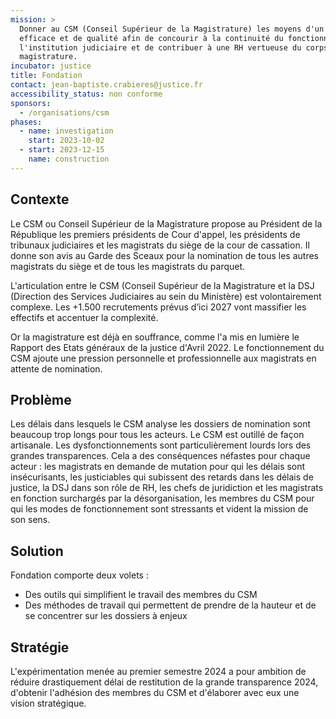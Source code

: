 ```yaml
---
mission: >
  Donner au CSM (Conseil Supérieur de la Magistrature) les moyens d'un travail
  efficace et de qualité afin de concourir à la continuité du fonctionnement de
  l'institution judiciaire et de contribuer à une RH vertueuse du corps de la
  magistrature.
incubator: justice
title: Fondation
contact: jean-baptiste.crabieres@justice.fr
accessibility_status: non conforme
sponsors:
  - /organisations/csm
phases:
  - name: investigation
    start: 2023-10-02
  - start: 2023-12-15
    name: construction
---
```

## Contexte

Le CSM ou Conseil Supérieur de la Magistrature propose au Président de la République les premiers présidents de Cour d'appel, les présidents de tribunaux judiciaires et les magistrats du siège de la cour de cassation. Il donne son avis au Garde des Sceaux pour la nomination de tous les autres magistrats du siège et de tous les magistrats du parquet. 

L'articulation entre le CSM (Conseil Supérieur de la Magistrature et la DSJ (Direction des Services Judiciaires au sein du Ministère) est volontairement complexe. Les +1.500 recrutements prévus d’ici 2027 vont massifier les effectifs et accentuer la complexité.

Or la magistrature est déjà en souffrance, comme l'a mis en lumière le Rapport des Etats généraux de la justice d'Avril 2022. Le fonctionnement du CSM ajoute une pression personnelle et professionnelle aux magistrats en attente de nomination.

## Problème

Les délais dans lesquels le CSM analyse les dossiers de nomination sont beaucoup trop longs pour tous les acteurs. Le CSM est outillé de façon artisanale. Les dysfonctionnements sont particulièrement lourds lors des grandes transparences. Cela a des conséquences néfastes pour chaque acteur : les magistrats en demande de mutation pour qui les délais sont insécurisants, les justiciables qui subissent des retards dans les délais de justice, la DSJ dans son rôle de RH, les chefs de juridiction et les magistrats en fonction surchargés par la désorganisation, les membres du CSM pour qui les modes de fonctionnement sont stressants et vident la mission de son sens.

## Solution

Fondation comporte deux volets :
- Des outils qui simplifient le travail des membres du CSM
- Des méthodes de travail qui permettent de prendre de la hauteur et de se concentrer sur les dossiers à enjeux

## Stratégie

L'expérimentation menée au premier semestre 2024 a pour ambition de réduire drastiquement délai de restitution de la grande transparence 2024, d'obtenir l'adhésion des membres du CSM et d'élaborer avec eux une vision stratégique.
